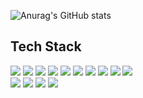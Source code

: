 ![Anurag's GitHub stats](https://github-readme-stats.vercel.app/api?username=ZoDeath&show_icons=true&theme=radical)

## Tech Stack

<img src="https://img.shields.io/badge/Aftereffects-9999FF?style=flat&logo=adobeaftereffects&logoColor=white"/>
<img src="https://img.shields.io/badge/Photoshop-31A8FF?style=flat&logo=adobephotoshop&logoColor=white"/>
<img src="https://img.shields.io/badge/Illustrator-FF9A00?style=flat&logo=adobeillustrator&logoColor=white"/>
<img src="https://img.shields.io/badge/Premier-9999FF?style=flat&logo=adobepremierepro&logoColor=white"/>

<img src="https://img.shields.io/badge/unity-000000?style=flat&logo=unity&logoColor=white"/>
<img src="https://img.shields.io/badge/unrealengine-0E1128?style=flat&logo=unrealengine&logoColor=white"/>
<img src="https://img.shields.io/badge/C4D-011A6A?style=flat&logo=cinema4d&logoColor=white"/>
<img src="https://img.shields.io/badge/blender-E87D0D?style=flat&logo=blender&logoColor=white"/>
<img src="https://img.shields.io/badge/figma-F24E1E?style=flat&logo=figma&logoColor=white"/>
<img src="https://img.shields.io/badge/Spline-8E44AD?style=flat&logoColor=white"/>

<br/>

<img src="https://img.shields.io/badge/Python-3776AB?style=flat-square&logo=Python&logoColor=white"/>
<img src="https://img.shields.io/badge/C++-00599C?style=flat-square&logo=cplusplus&logoColor=white"/>
<img src="https://img.shields.io/badge/C%23-239120?style=flat-square&logo=csharp&logoColor=white"/>
<img src="https://img.shields.io/badge/JavaScript-F7DF1E?style=flat-square&logo=javascript&logoColor=black"/>
